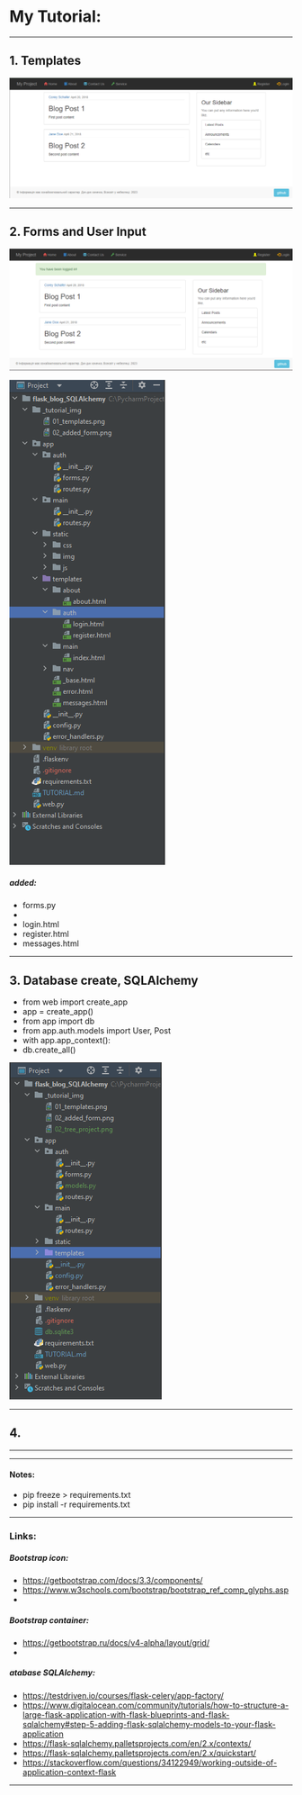 # **My Tutorial:**

---

## 1. Templates
![01_templates.png](_tutorial_img%2F01_templates.png)

---
## 2. Forms and User Input
![02_added_form.png](_tutorial_img%2F02_added_form.png)

![02_tree_project.png](_tutorial_img%2F02_tree_project.png)

##### added:
* forms.py
* 
* login.html
* register.html
* messages.html


---

## 3. Database create, SQLAlchemy

* from web import create_app
* app = create_app()
* from app import db
* from app.auth.models import User, Post
* with app.app_context():
*    db.create_all()

![03_db.png](_tutorial_img%2F03_db.png)


---

## 4. 



-------------------------------
---

#### **Notes:**

* pip freeze > requirements.txt
* pip install -r requirements.txt

---
### **Links:**
##### Bootstrap icon:
-  https://getbootstrap.com/docs/3.3/components/
-  https://www.w3schools.com/bootstrap/bootstrap_ref_comp_glyphs.asp
-  
##### Bootstrap container:
- https://getbootstrap.ru/docs/v4-alpha/layout/grid/
-  
##### atabase SQLAlchemy:
- https://testdriven.io/courses/flask-celery/app-factory/
- https://www.digitalocean.com/community/tutorials/how-to-structure-a-large-flask-application-with-flask-blueprints-and-flask-sqlalchemy#step-5-adding-flask-sqlalchemy-models-to-your-flask-application
- https://flask-sqlalchemy.palletsprojects.com/en/2.x/contexts/
- https://flask-sqlalchemy.palletsprojects.com/en/2.x/quickstart/
- https://stackoverflow.com/questions/34122949/working-outside-of-application-context-flask
---
